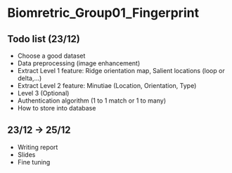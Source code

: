# Biomretric_Group01_Fingerprint

## Todo list (23/12)
- Choose a good dataset 
- Data preprocessing (image enhancement)
- Extract Level 1 feature: Ridge orientation map, Salient locations (loop or delta,...)
- Extract Level 2 feature: Minutiae (Location, Orientation, Type)
- Level 3 (Optional)
- Authentication algorithm (1 to 1 match or 1 to many)
- How to store into database

## 23/12 -> 25/12
- Writing report
- Slides
- Fine tuning
